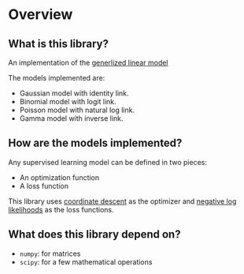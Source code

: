 # Overview

## What is this library?
An implementation of the [generlized linear model](https://en.wikipedia.org/wiki/Generalized_linear_model)

The models implemented are:
* Gaussian model with identity link.
* Binomial model with logit link.
* Poisson model with natural log link.
* Gamma model with inverse link.

## How are the models implemented?
Any supervised learning model can be defined in two pieces:
* An optimization function
* A loss function

This library uses [coordinate descent](https://en.wikipedia.org/wiki/Coordinate_descent) as the optimizer and 
[negative log likelihoods](https://en.wikipedia.org/wiki/Likelihood_function) as the loss functions.

## What does this library depend on?
* `numpy`: for matrices
* `scipy`: for a few mathematical operations

